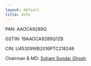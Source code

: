```yaml
---
layout: default
title: Info
---
```


PAN: AAOCA9289Q

GSTIN: 19AAOCA9289Q1ZB

CIN: U45309WB2016PTC218246

Chairman & MD: [Soham Sundar Ghosh](www.sohamghosh.com)




